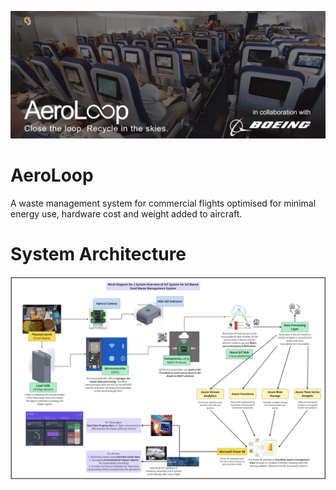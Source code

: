 ![Alt text](pictures/banner2.png)
# AeroLoop
A waste management system for commercial flights optimised for minimal energy use, hardware cost and weight added to aircraft.

# System Architecture
![Alt text](pictures/SystemArchitecture.png)


# 
